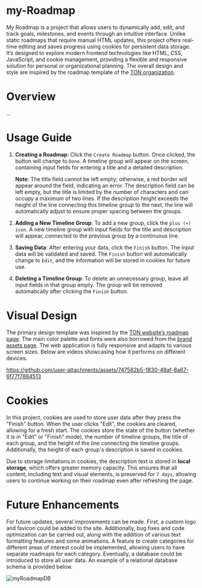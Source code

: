 # my-Roadmap

My Roadmap is a project that allows users to dynamically add, edit, and track goals, milestones, and events through an intuitive interface. Unlike static roadmaps that require manual HTML updates, this project offers real-time editing and saves progress using cookies for persistent data storage. It’s designed to explore modern frontend technologies like HTML, CSS, JavaScript, and cookie management, providing a flexible and responsive solution for personal or organizational planning. The overall design and style are inspired by the roadmap template of the [TON organization](https://ton.org/en).

# Overview
...

# Usage Guide
1. **Creating a Roadmap**: 
   Click the `Create Roadmap` button. Once clicked, the button will change to `Done`. A timeline group will appear on the screen, containing input fields for entering a title and a detailed description.

   **Note**: The title field cannot be left empty; otherwise, a red border will appear around the field, indicating an error. The description field can be left empty, but the title is limited by the number of characters and can occupy a maximum of two lines. If the description height exceeds the height of the line connecting this timeline group to the next, the line will automatically adjust to ensure proper spacing between the groups.

3. **Adding a New Timeline Group**: 
   To add a new group, click the `plus (+) icon`. A new timeline group with input fields for the title and description will appear, connected to the previous group by a continuous line.

4. **Saving Data**: 
   After entering your data, click the `Finish` button. The input data will be validated and saved. The `Finish` button will automatically change to `Edit`, and the information will be stored in cookies for future use.

5. **Deleting a Timeline Group**: 
   To delete an unnecessary group, leave all input fields in that group empty. The group will be removed automatically after clicking the `Finish` button.

# Visual Design
The primary design template was inspired by the [TON website’s roadmap page](https://ton.org/en/roadmap). The main color palette and fonts were also borrowed from the [brand assets page](https://ton.org/en/brand-assets). The web application is fully responsive and adapts to various screen sizes. Below are videos showcasing how it performs on different devices.



https://github.com/user-attachments/assets/747582b5-1830-48af-8a67-6f77f7884513

# Cookies
In this project, cookies are used to store user data after they press the "Finish" button. When the user clicks "Edit", the cookies are cleared, allowing for a fresh start. The cookies store the state of the button (whether it is in "Edit" or "Finish" mode), the number of timeline groups, the title of each group, and the height of the line connecting the timeline groups. Additionally, the height of each group's description is saved in cookies.

Due to storage limitations in cookies, the description text is stored in **local storage**, which offers greater memory capacity. This ensures that all content, including text and visual elements, is preserved for `7 days`, allowing users to continue working on their roadmap even after refreshing the page.

# Future Enhancements
For future updates, several improvements can be made. First, a custom logo and favicon could be added to the site. Additionally, bug fixes and code optimization can be carried out, along with the addition of various text formatting features and some animations. A feature to create categories for different areas of interest could be implemented, allowing users to have separate roadmaps for each category. Eventually, a database could be introduced to store all user data. An example of a relational database schema is provided below.

![myRoadmapDB](https://github.com/user-attachments/assets/564d7f8b-40bd-4446-9ebe-dea22e8eaece)


